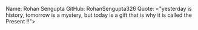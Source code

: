Name: Rohan Sengupta
GitHub: RohanSengupta326
Quote: <"yesterday is history, tomorrow is a mystery, but today is a gift that is why it is called the Present !!">